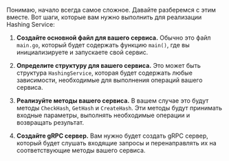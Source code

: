 Понимаю, начало всегда самое сложное. Давайте разберемся с этим вместе. Вот шаги, которые вам нужно выполнить для реализации Hashing Service:

1. **Создайте основной файл для вашего сервиса.** Обычно это файл `main.go`, который будет содержать функцию `main()`, где вы инициализируете и запускаете свой сервис.

2. **Определите структуру для вашего сервиса.** Это может быть структура `HashingService`, которая будет содержать любые зависимости, необходимые для выполнения операций вашего сервиса.

3. **Реализуйте методы вашего сервиса.** В вашем случае это будут методы `CheckHash`, `GetHash` и `CreateHash`. Эти методы будут принимать входные параметры, выполнять необходимые операции и возвращать результат.

4. **Создайте gRPC сервер.** Вам нужно будет создать gRPC сервер, который будет слушать входящие запросы и перенаправлять их на соответствующие методы вашего сервиса.
